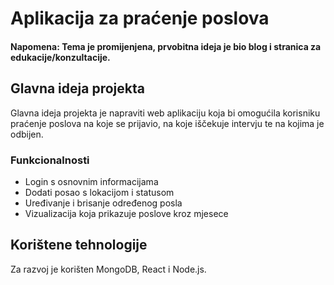 # Aplikacija za praćenje poslova

#### Napomena: Tema je promijenjena, prvobitna ideja je bio blog i stranica za edukacije/konzultacije.

## Glavna ideja projekta 
Glavna ideja projekta je napraviti web aplikaciju koja bi omogućila korisniku praćenje poslova na koje se prijavio, na koje iščekuje intervju te na kojima je odbijen. 

### Funkcionalnosti
* Login s osnovnim informacijama
* Dodati posao s lokacijom i statusom
* Uređivanje i brisanje određenog posla
* Vizualizacija koja prikazuje poslove kroz mjesece


## Korištene tehnologije
 Za razvoj je korišten MongoDB, React i Node.js.